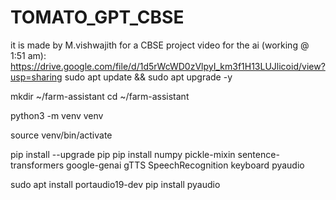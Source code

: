 # TOMATO_GPT_CBSE
it is made by M.vishwajith for a CBSE project
video for the ai (working @ 1:51 am):  https://drive.google.com/file/d/1d5rWcWD0zVlpyI_km3f1H13LUJlicoid/view?usp=sharing
sudo apt update && sudo apt upgrade -y

mkdir ~/farm-assistant
cd ~/farm-assistant

python3 -m venv venv


source venv/bin/activate

pip install --upgrade pip
pip install numpy pickle-mixin sentence-transformers google-genai gTTS SpeechRecognition keyboard pyaudio


sudo apt install portaudio19-dev
pip install pyaudio
